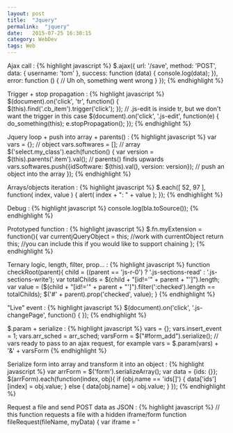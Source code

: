 ```yaml
---
layout: post
title:  "Jquery"
permalink:  "jquery"
date:   2015-07-25 16:30:15
category: WebDev
tags: Web
---
```


Ajax call
: {% highlight javascript %}
    $.ajax({
        url: '/save',
        method: 'POST',
        data: { username: 'tom' },
        success: function (data) {
            console.log(data);
        }),
        error: function () {
            // Uh oh, something went wrong
    }
});
{% endhighlight %}

Trigger + stop propagation
: {% highlight javascript %}
    $(document).on('click', 'tr', function() {
        $(this).find('.cb_item').trigger('click');
    });
    // .js-edit is inside tr, but we don't want the trigger in this case
    $(document).on('click', '.js-edit', function(e) {
        do_something(this);
        e.stopPropagation();
    });
{% endhighlight %}

Jquery loop + push into array + parents()
: {% highlight javascript %}
    var vars = {}; // object
    vars.softwares = []; // array
    $('select.my_class').each(function() {
        var version = $(this).parents('.item').val(); // parents() finds upwards
        vars.softwares.push({idSoftware: $(this).val(), version: version}); // push an object into the array
    });
{% endhighlight %}

Arrays/objects iteration
: {% highlight javascript %}
    $.each([ 52, 97 ], function( index, value ) {
        alert( index + ": " + value ); 
    });
{% endhighlight %}

Debug
: {% highlight javascript %}
    console.log(bla.toSource());
{% endhighlight %}

Prototyped function
: {% highlight javascript %}
    $.fn.myExtension = function(){
        var currentjQueryObject = this;
        //work with currentObject
        return this; //you can include this if you would like to support chaining
    };
{% endhighlight %}

Ternary logic, length, filter, prop...
: {% highlight javascript %}
    function checkRoot(parent){
        child = ((parent == 'js-r-0') ? '.js-sections-read' : '.js-sections-write');
        var totalChilds = $(child + "[id!='" + parent + "']").length;
        var value = ($(child + "[id!='" + parent + "']").filter(':checked').length == totalChilds);
        $('#' + parent).prop('checked', value);
    }
{% endhighlight %}

"Live" event
: {% highlight javascript %}
    $(document).on('click', '.js-changePage', function() {
    });
{% endhighlight %}

$.param + serialize
: {% highlight javascript %}
    vars = {};
    vars.insert_event = 1;
    vars.arr_sched = arr_sched;
    varsForm = $("#form_add").serialize();
    // vars ready to pass to an ajax request, for example
    vars = $.param(vars) + '&' + varsForm
{% endhighlight %}

Serialize form into array and transform it into an object
: {% highlight javascript %}
    var arrForm = $('form').serializeArray();
    var data = {ids: {}};
    $(arrForm).each(function(index, obj){
        if (obj.name == 'ids[]') {
            data['ids'][index] = obj.value;
        } else {
            data[obj.name] = obj.value;
        }
    });
{% endhighlight %}

Request a file and send POST data as JSON
: {% highlight javascript %}
    // this function requests a file with a hidden iframe/form
    function fileRequest(fileName, myData) {
        var iframe = '<iframe id="iframe" name="iframe" style="display:none;">';
        var form = '<form method="post" target="iframe" action="action_SubirFicheros.php" id="iframeForm">' +
                        + '<input type="hidden" name="fileName" value="' + fileName + '">' +
                        + '<input type="hidden" name="myData" value=\'' + JSON.stringify(myData) + '\'>' +
                        // json data is recovered as assoc array in php with "json_decode($_POST['myData'], true)";
                    + '</form>';
        $("body").append(iframe).append(form);
        $("#iframeForm").submit().remove();
    }
{% endhighlight %}

Radio button value
: {% highlight javascript %}
    $('input[name="genderS"]:checked').val();
{% endhighlight %}

Js utf8 encode/decode string
: {% highlight javascript %}
    // encode
    unescape(encodeURIComponent(s));
    // decode
    decodeURIComponent(escape(s));
{% endhighlight %}

Select population
: {% highlight javascript %}
    $.each(data, function(key, item) {
        $('#mySelect').append($("<option></option>")
                .attr("value", item.id)
                .prop("selected", item.selected)
                .text(item.text));
    });
{% endhighlight %}

Prototyped function that inits datepicker and sets mask (and validation)
: {% highlight javascript %}
    $.fn.myDatePicker = function(extraParams){
        $.datepicker.regional['es'] = {
            closeText: 'Cerrar',
            prevText: '&#x3C;Ant',
            nextText: 'Sig&#x3E;',
            currentText: 'Hoy',
            monthNames: ['Enero','Febrero','Marzo','Abril','Mayo','Junio',
                'Julio','Agosto','Septiembre','Octubre','Noviembre','Diciembre'],
            monthNamesShort: ['Ene','Feb','Mar','Abr','May','Jun',
                'Jul','Ago','Sep','Oct','Nov','Dic'],
            dayNames: ['Domingo','Lunes','Martes','Miércoles','Jueves','Viernes','Sábado'],
            dayNamesShort: ['Dom','Lun','Mar','Mié','Juv','Vie','Sáb'],
            dayNamesMin: ['Do','Lu','Ma','Mi','Ju','Vi','Sa'],
            weekHeader: 'Sm',
            dateFormat: 'dd/mm/yy',
            firstDay: 1,
            isRTL: false,
            showMonthAfterYear: false,
            yearSuffix: ''};

        $.datepicker.setDefaults($.datepicker.regional['es']);
        $.datepicker.setDefaults(extraParams);

        var mydate = this;

        mydate.datepicker({
            dateFormat: 'dd/mm/yy',
            changeMonth: true,
            changeYear: true
        }).mask("00/00/0000",{
            onComplete:function(){
                if( !checkDate(mydate.val()) ){
                    mydate.val('');
                }
            }
        });

        mydate.focusout(function() {
            if( !checkDate(mydate.val()) ){
                mydate.val('');
            }
        });

        return this;
    };

    function checkDate(val){
        var er = /^(((0[1-9]|[12][0-9]|3[01])([-.\/])(0[13578]|10|12)([-.\/])(\d{4}))|(([0][1-9]|[12][0-9]|30)([-.\/])(0[469]|11)([-.\/])(\d{4}))|((0[1-9]|1[0-9]|2[0-8])([-.\/])(02)([-.\/])(\d{4}))|((29)(\.|-|\/)(02)([-.\/])([02468][048]00))|((29)([-.\/])(02)([-.\/])([13579][26]00))|((29)([-.\/])(02)([-.\/])([0-9][0-9][0][48]))|((29)([-.\/])(02)([-.\/])([0-9][0-9][2468][048]))|((29)([-.\/])(02)([-.\/])([0-9][0-9][13579][26])))$/;

        if (!er.test(val))
            return false;
        else
            return true;
    }
{% endhighlight %}

> [datepicker](https://jqueryui.com/datepicker/) and [mask plugin](https://igorescobar.github.io/jQuery-Mask-Plugin/)

